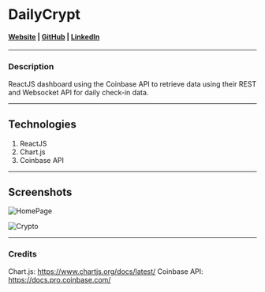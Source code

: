 # DailyCrypt

#### [Website]() | [GitHub](https://github.com/MC-JSON) | [LinkedIn](https://www.linkedin.com/in/jasonwmccoy/)

---

### Description

ReactJS dashboard using the Coinbase API to retrieve data using their REST and Websocket API for daily check-in data.

---

## Technologies

1.  ReactJS
2.  Chart.js
3.  Coinbase API

---

## Screenshots

![HomePage]()

![Crypto]()

---

### **Credits**

Chart.js: https://www.chartjs.org/docs/latest/
Coinbase API: https://docs.pro.coinbase.com/

